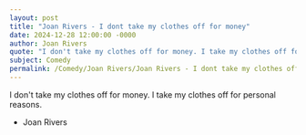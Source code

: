 ```yaml
---
layout: post
title: "Joan Rivers - I dont take my clothes off for money"
date: 2024-12-28 12:00:00 -0000
author: Joan Rivers
quote: "I don't take my clothes off for money. I take my clothes off for personal reasons."
subject: Comedy
permalink: /Comedy/Joan Rivers/Joan Rivers - I dont take my clothes off for money
---
```


I don't take my clothes off for money. I take my clothes off for personal reasons.

- Joan Rivers
